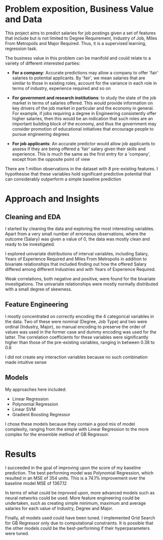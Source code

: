 # Problem exposition, Business Value and Data

This project aims to predict salaries for job postings given a set of features that include but is not limited to Degree Requirement, Industry of Job, Miles From Metropolis and Major Required. Thus, it is a supervised learning, regression task.

The business value in this problem can be manifold and could relate to a variety of different interested parties:

- **For a company**: Accurate predictions may allow a company to offer 'fair' salaries to potential applicants. By 'fair', we mean salaries that are similar to those in existing roles, account for the variance in each role in terms of industry, experience required and so on


- **For government and research institutions**: to study the state of the job market in terms of salaries offered. This would provide information on key drivers of the job market in particular and the economy in general. For example, if jobs requiring a degree in Engineering consistently offer higher salaries, then this would be an indication that such roles are an important building block of the economy, and thus the government may consider promotion of educational initiatives that encourage people to pursue engineering degrees


- **For job applicants**: An accurate predictor would allow job applicants to assess if they are being offered a 'fair' salary given their skills and experience. This is much the same as the first entry for a 'company', except from the opposite point of view

There are 1 million observations in the dataset with 8 pre-existing features. I hypothesise that these variables hold significant predictive potential that can considerably outperform a simple baseline prediction

# Approach and Insights

## Cleaning and EDA

I started by cleaning the data and exploring the most interesting variables. Apart from a very small number of erroneous observations, where the outcome (Salary) was given a value of 0, the data was mostly clean and ready to be investigated.

I explored univariate distributions of interval variables, including Salary, Years of Experience Required and Miles From Metropolis in addition to bivariate relationships that included finding out how the offered Salary differed among different Industries and with Years of Experience Required.

Weak correlations, both negative and positive, were found for the bivariate investigations. The univariate relationships were mostly normally distributed with a small degree of skewness.

## Feature Engineering

I mostly concentrated on correctly encoding the 4 categorical variables in the data. Two of these were nominal (Degree, Job Type) and two were ordinal (Industry, Major), so manual encoding to preserve the order of values was used in the former case and dummy encoding was used for the latter. The correlation coefficients for these variables were significantly higher than those of the pre-existing variables, ranging in between 0.38 to 0.6

I did not create any interaction variables because no such combination made intuitive sense

## Models

My approaches here included:

- Linear Regression
- Polynomial Regression
- Linear SVM
- Gradient Boosting Regressor

I chose these models because they contain a good mix of model complexity, ranging from the simple with Linear Regression to the more complex for the ensemble method of GB Regressor.

# Results

I succeeded in the goal of improving upon the score of my baseline prediction. The best performing model was Polynomial Regression, which resulted in an MSE of 354 units. This is a 74.1% improvement over the baseline model MSE of 1367.12

In terms of what could be improved upon, more advanced models such as neural networks could be used. More feature engineering could be undertaken, such as creating simple minimum, maximum and average salaries for each value of Industry, Degree and Major.

Finally, all models used could have been tuned. I implemented Grid Search for GB Regressor only due to computational constraints. It is possible that the other models could be the best-performing if their hyperparameters were tuned.
